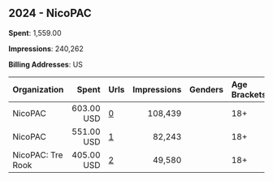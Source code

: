 ## 2024 - NicoPAC 
**Spent**: 1,559.00

**Impressions**: 240,262

**Billing Addresses**: US

|Organization|Spent|Urls|Impressions|Genders|Age Brackets|Country Codes|
|:---|---:|:---|---:|:---|:---|:---|
|NicoPAC|603.00 USD|[0](https://www.snap.com/political-ads/asset/9ba3cd7a04002cf99daf46765ec2def8488b91f28d40fad664e2f2ae0b4bc3c9?mediaType=jpg)|108,439||18+|united states|
|NicoPAC|551.00 USD|[1](https://www.snap.com/political-ads/asset/b71287b714c980de376a42c90e8505c7c7c7d42d5e3dde9cc90033b3b1ded3ec?mediaType=jpg)|82,243||18+|united states|
|NicoPAC: Tre Rook|405.00 USD|[2](https://www.snap.com/political-ads/asset/1f95e9d37187cb71db40a9588456bca611d18de40de40007779fc03ad5524491?mediaType=mp4)|49,580||18+|united states|

